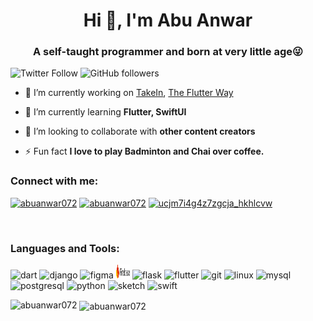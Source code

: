 <h1 align="center">Hi 👋, I'm Abu Anwar</h1>
<h3 align="center">A self-taught programmer and born at very little age😜</h3>

![Twitter Follow](https://img.shields.io/twitter/follow/abuanwar072?label=Abuanwar072&logo=twitter&style=for-the-badge)
![GitHub followers](https://img.shields.io/github/followers/abuanwar072?logo=GitHub&style=for-the-badge)

- 🔭 I’m currently working on [TakeIn](https://takein.com/), [The Flutter Way](https://www.youtube.com/channel/UCJm7i4g4z7ZGcJA_HKHLCVw)

- 🌱 I’m currently learning **Flutter, SwiftUI**

- 👯 I’m looking to collaborate with **other content creators**

- ⚡ Fun fact **I love to play Badminton and Chai over coffee.**

### Connect with me:

<a href="https://twitter.com/abuanwar072" target="blank"><img src="https://cdn.jsdelivr.net/npm/simple-icons@3.0.1/icons/twitter.svg" alt="abuanwar072" height="22" width="22" /></a>
<a href="https://linkedin.com/in/abuanwar072" target="blank"><img src="https://cdn.jsdelivr.net/npm/simple-icons@3.0.1/icons/linkedin.svg" alt="abuanwar072" height="22" width="22" /></a>
<a href="https://www.youtube.com/c/ucjm7i4g4z7zgcja_hkhlcvw" target="blank"><img src="https://cdn.jsdelivr.net/npm/simple-icons@3.0.1/icons/youtube.svg" alt="ucjm7i4g4z7zgcja_hkhlcvw" height="22" width="22" /></a>


<br />

### Languages and Tools:

<p align="left"><img src="https://www.vectorlogo.zone/logos/dartlang/dartlang-icon.svg" alt="dart" width="22" height="22"/> 
  <img src="https://raw.githubusercontent.com/gilbarbara/logos/master/logos/django.svg" alt="django" width="22" height="22"/> 
  <img src="https://www.vectorlogo.zone/logos/figma/figma-icon.svg" alt="figma" width="22" height="22"/> 
  <img src="https://raw.githubusercontent.com/gilbarbara/logos/master/logos/firebase.svg" alt="firebase" width="22" height="22"/> 
  <img src="https://www.vectorlogo.zone/logos/pocoo_flask/pocoo_flask-icon.svg" alt="flask" width="22" height="22"/> 
  <img src="https://www.vectorlogo.zone/logos/flutterio/flutterio-icon.svg" alt="flutter" width="22" height="22"/> 
  <img src="https://www.vectorlogo.zone/logos/git-scm/git-scm-icon.svg" alt="git" width="22" height="22"/> 
  <img src="https://devicons.github.io/devicon/devicon.git/icons/linux/linux-original.svg" alt="linux" width="22" height="22"/> 
  <img src="https://devicons.github.io/devicon/devicon.git/icons/mysql/mysql-original-wordmark.svg" alt="mysql" width="22" height="22"/> 
  <img src="https://devicons.github.io/devicon/devicon.git/icons/postgresql/postgresql-original-wordmark.svg" alt="postgresql" width="22" height="22"/> 
  <img src="https://devicons.github.io/devicon/devicon.git/icons/python/python-original.svg" alt="python" width="22" height="22"/> 
  <img src="https://www.vectorlogo.zone/logos/sketchapp/sketchapp-icon.svg" alt="sketch" width="22" height="22"/> 
  <img src="https://devicons.github.io/devicon/devicon.git/icons/swift/swift-original-wordmark.svg" alt="swift" width="22" height="22"/></p>

<p><img align="left" src="https://github-readme-stats.vercel.app/api/top-langs/?username=abuanwar072&layout=compact&hide=html" alt="abuanwar072" /></p>

<p>&nbsp;<img align="center" src="https://github-readme-stats.vercel.app/api?username=abuanwar072&show_icons=true" alt="abuanwar072" /></p>


